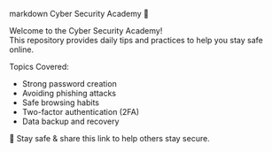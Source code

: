 markdown
Cyber Security Academy 🔐

Welcome to the Cyber Security Academy!  
This repository provides daily tips and practices to help you stay safe online.

Topics Covered:
- Strong password creation
- Avoiding phishing attacks
- Safe browsing habits
- Two-factor authentication (2FA)
- Data backup and recovery

📢 Stay safe & share this link to help others stay secure.
